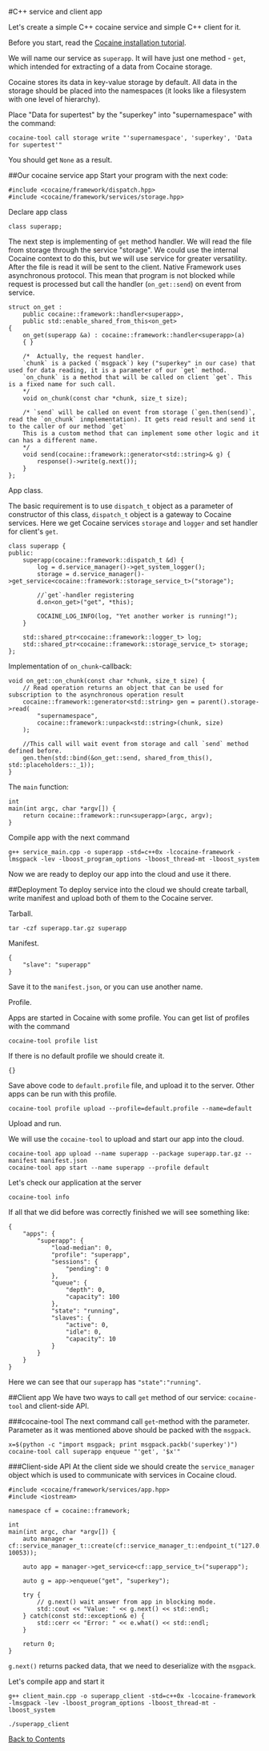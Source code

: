 #C++ service and client app

Let's create a simple C++ cocaine service and simple C++ client for it.

Before you start, read the [Cocaine installation tutorial](tutorial_cocaine_install.md).

We will name our service as `superapp`. It will have just one method - `get`, which intended for extracting of a data from Cocaine storage.

Cocaine stores its data in key-value storage by default. All data in the storage should be placed into the namespaces (it looks like a filesystem with one level of hierarchy). 

Place "Data for supertest" by the "superkey" into  "supernamespace" with the command:

```
cocaine-tool call storage write "'supernamespace', 'superkey', 'Data for supertest'"
```

You should get `None` as a result.

##Our cocaine service app
Start your program with the next code:

```
#include <cocaine/framework/dispatch.hpp>
#include <cocaine/framework/services/storage.hpp>
```

Declare app class

```
class superapp;
```

The next step is implementing of `get` method handler.
We will read the file from storage through the service "storage". We could use the internal Cocaine context to do this, but we will use service for greater versatility. After the file is read it will be sent to the client.
Native Framework uses asynchronous protocol. This mean that program is not blocked while request is processed but call the handler (`on_get::send`) on event from service.

```
struct on_get :
    public cocaine::framework::handler<superapp>,
    public std::enable_shared_from_this<on_get>
{
    on_get(superapp &a) : cocaine::framework::handler<superapp>(a)
    { }

    /*  Actually, the request handler. 
    `chunk` is a packed (`msgpack`) key ("superkey" in our case) that used for data reading, it is a parameter of our `get` method.
    `on_chunk` is a method that will be called on client `get`. This is a fixed name for such call.
    */
    void on_chunk(const char *chunk, size_t size);

    /* `send` will be called on event from storage (`gen.then(send)`, read the `on_chunk` inmplementation). It gets read result and send it to the caller of our method `get`
    This is a custom method that can implement some other logic and it can has a different name.
    */
    void send(cocaine::framework::generator<std::string>& g) {
        response()->write(g.next());
    }
};
```

App class.

The basic requirement is to use `dispatch_t` object as a parameter of constructor of this class,  `dispatch_t` object is a gateway to Cocaine services.
Here we get Cocaine services `storage` and `logger` and set handler for client's `get`.

```
class superapp {
public:
    superapp(cocaine::framework::dispatch_t &d) {
        log = d.service_manager()->get_system_logger();
        storage = d.service_manager()->get_service<cocaine::framework::storage_service_t>("storage");

        //`get`-handler registering
        d.on<on_get>("get", *this);

        COCAINE_LOG_INFO(log, "Yet another worker is running!");
    }

    std::shared_ptr<cocaine::framework::logger_t> log;
    std::shared_ptr<cocaine::framework::storage_service_t> storage;
};
```

Implementation of `on_chunk`-callback:

```
void on_get::on_chunk(const char *chunk, size_t size) {
    // Read operation returns an object that can be used for subscription to the asynchronous operation result
    cocaine::framework::generator<std::string> gen = parent().storage->read(
        "supernamespace",
        cocaine::framework::unpack<std::string>(chunk, size)
    );

    //This call will wait event from storage and call `send` method defined before.
    gen.then(std::bind(&on_get::send, shared_from_this(), std::placeholders::_1));
}
```

The `main` function:

```
int
main(int argc, char *argv[]) {
    return cocaine::framework::run<superapp>(argc, argv);
}
```

Compile app with the next command

```
g++ service_main.cpp -o superapp -std=c++0x -lcocaine-framework -lmsgpack -lev -lboost_program_options -lboost_thread-mt -lboost_system
```

Now we are ready to deploy our app into the cloud and use it there.

##Deployment
To deploy service into the cloud we should create tarball, write manifest and upload both of them to the Cocaine server.

Tarball.

```
tar -czf superapp.tar.gz superapp
```

Manifest.

```
{
    "slave": "superapp"
}
```

Save it to the `manifest.json`, or you can use another name.

Profile.

Apps are started in Cocaine with some profile. You can get list of profiles with the command

```
cocaine-tool profile list
```

If there is no default profile we should create it.

```
{}
```

Save above code to `default.profile` file, and upload it to the server. Other apps can be run with this profile.

```
cocaine-tool profile upload --profile=default.profile --name=default
```

Upload and run.

We will use the `cocaine-tool` to upload and start our app into the cloud.

```
cocaine-tool app upload --name superapp --package superapp.tar.gz --manifest manifest.json
cocaine-tool app start --name superapp --profile default
```

Let's check our application at the server

```
cocaine-tool info
```

If all that we did before was correctly finished we will see something like:

```
{
    "apps": {
        "superapp": {
            "load-median": 0, 
            "profile": "superapp", 
            "sessions": {
                "pending": 0
            }, 
            "queue": {
                "depth": 0, 
                "capacity": 100
            }, 
            "state": "running", 
            "slaves": {
                "active": 0, 
                "idle": 0, 
                "capacity": 10
            }
        }
    }
}
```
Here we can see that our `superapp` has `"state":"running"`.

##Client app
We have two ways to call `get` method of our service: `cocaine-tool` and client-side API.

###cocaine-tool
The next command call `get`-method with the parameter. Parameter as it was mentioned above should be packed with the `msgpack`.

```
x=$(python -c "import msgpack; print msgpack.packb('superkey')")
cocaine-tool call superapp enqueue "'get', '$x'"
```

###Client-side API
At the client side we should create the `service_manager` object which is used to communicate with services in Cocaine cloud.

```
#include <cocaine/framework/services/app.hpp>
#include <iostream>

namespace cf = cocaine::framework;

int
main(int argc, char *argv[]) {
    auto manager = cf::service_manager_t::create(cf::service_manager_t::endpoint_t("127.0.0.1", 10053));

    auto app = manager->get_service<cf::app_service_t>("superapp");

    auto g = app->enqueue("get", "superkey");

    try {
        // g.next() wait answer from app in blocking mode.
        std::cout << "Value: " << g.next() << std::endl;
    } catch(const std::exception& e) {
        std::cerr << "Error: " << e.what() << std::endl;
    }

    return 0;
}
```

`g.next()` returns packed data, that we need to deserialize with the `msgpack`.


Let's compile app and start it

```
g++ client_main.cpp -o superapp_client -std=c++0x -lcocaine-framework -lmsgpack -lev -lboost_program_options -lboost_thread-mt -lboost_system

./superapp_client
```

[Back to Contents](../contents.md)